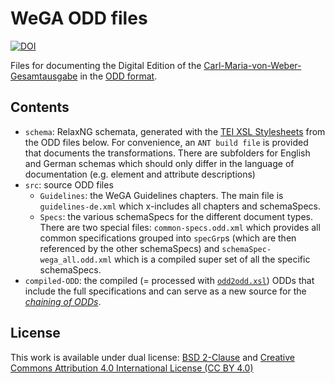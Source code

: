 WeGA ODD files
================

[![DOI](https://zenodo.org/badge/7000665.svg)](https://zenodo.org/badge/latestdoi/7000665)

Files for documenting the Digital Edition of the [Carl-Maria-von-Weber-Gesamtausgabe](http://www.weber-gesamtausgabe.de) in the [ODD format](https://tei-c.org/guidelines/customization/getting-started-with-p5-odds/). 



Contents
--------

* `schema`: RelaxNG schemata, generated with the [TEI XSL Stylesheets](https://github.com/TEIC/Stylesheets) from the ODD files below. For convenience, an  `ANT build file` is provided that documents the transformations. There are subfolders for English and German schemas which should only differ in the language of documentation (e.g. element and attribute descriptions)
* `src`: source ODD files
    * `Guidelines`: the WeGA Guidelines chapters. The main file is `guidelines-de.xml` which x-includes all chapters and schemaSpecs.   
    * `Specs`: the various schemaSpecs for the different document types. There are two special files: `common-specs.odd.xml` which provides all common specifications grouped into `specGrp`s (which are then referenced by the other schemaSpecs) and `schemaSpec-wega_all.odd.xml` which is a compiled super set of all the specific schemaSpecs.
* `compiled-ODD`:  the compiled (= processed with [`odd2odd.xsl`](https://github.com/TEIC/Stylesheets/blob/dev/odds/odd2odd.xsl)) ODDs that include the full specifications and can serve as a new source for the [_chaining of ODDs_](https://wiki.tei-c.org/index.php/ODD_chaining).


License
-------

This work is available under dual license: [BSD 2-Clause](http://opensource.org/licenses/BSD-2-Clause) and [Creative Commons Attribution 4.0 International License (CC BY 4.0)](https://creativecommons.org/licenses/by/4.0/)